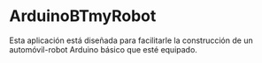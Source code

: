 # ArduinoBTmyRobot
Esta aplicación está diseñada para facilitarle la construcción de un automóvil-robot Arduino básico que esté equipado.
